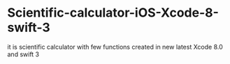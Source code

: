# Scientific-calculator-iOS-Xcode-8-swift-3
it is scientific calculator with few functions created in new latest Xcode 8.0 and swift 3
